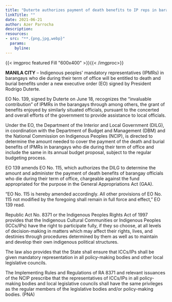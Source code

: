 ```yaml
---
title: "Duterte authorizes payment of death benefits to IP reps in barangays"
linkTitle: ""
date: 2021-06-21
author: Azer Parrocha
description:
resources:
- src: "**.{png,jpg,webp}"
  params:
    byline: 
---
```

{{< imgproc featured Fill "600x400" >}}{{< /imgproc>}}

**MANILA CITY** –  Indigenous peoples' mandatory representatives (IPMRs) in barangays who die during their term of office will be entitled to death and burial benefits under a new executive order (EO) signed by President Rodrigo Duterte.

EO No. 139, signed by Duterte on June 18, recognizes the “invaluable contribution” of IPMRs in the barangays through among others, the grant of benefits enjoyed by similarly situated officials, pursuant to the concerted and overall efforts of the government to provide assistance to local officials.

Under the EO, the Department of the Interior and Local Government (DILG), in coordination with the Department of Budget and Management (DBM) and the National Commission on Indigenous Peoples (NCIP), is directed to determine the amount needed to cover the payment of the death and burial benefits of IPMRs in barangays who die during their term of office and include the same in its annual budget proposal, subject to the regular budgeting process.

EO 139 amends EO No. 115, which authorizes the DILG to determine the amount and administer the payment of death benefits of barangay officials who die during their term of office, chargeable against the fund appropriated for the purpose in the General Appropriations Act (GAA).

“EO No. 115 is hereby amended accordingly. All other provisions of EO No. 115 not modified by the foregoing shall remain in full force and effect,” EO 139 read.

Republic Act No. 8371 or the Indigenous Peoples Rights Act of 1997 provides that the Indigenous Cultural Communities or Indigenous Peoples (ICCs/IPs) have the right to participate fully, if they so choose, at all levels of decision-making in matters which may affect their rights, lives, and destinies through procedures determined by them as well as to maintain and develop their own indigenous political structures.

The law also provides that the State shall ensure that ICCs/IPs shall be given mandatory representation in all policy-making bodies and other local legislative councils.

The Implementing Rules and Regulations of RA 8371 and relevant issuances of the NCIP prescribe that the representatives of ICCs/IPs in all policy-making bodies and local legislative councils shall have the same privileges as the regular members of the legislative bodies and/or policy-making bodies. (PNA)